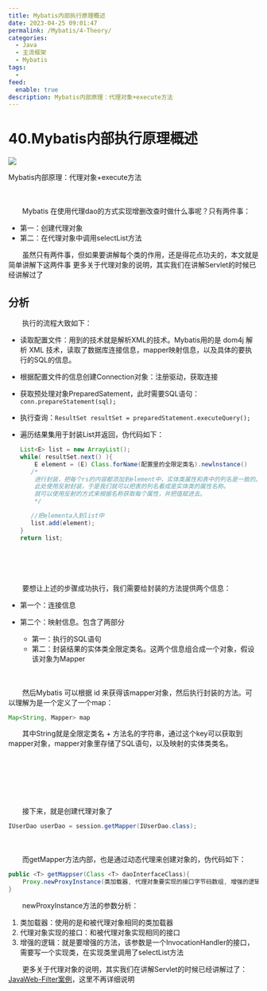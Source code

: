 ```yaml
---
title: Mybatis内部执行原理概述
date: 2023-04-25 09:01:47
permalink: /Mybatis/4-Theory/
categories:
  - Java
  - 主流框架
  - Mybatis
tags:
  - 
feed:
  enable: true
description: Mybatis内部原理：代理对象+execute方法　
---
```

# 40.Mybatis内部执行原理概述

![](https://image.peterjxl.com/blog/412.jpg)

Mybatis内部原理：代理对象+execute方法　　
<!-- more -->

　　‍

　　Mybatis 在使用代理dao的方式实现增删改查时做什么事呢？只有两件事：

* 第一：创建代理对象
* 第二：在代理对象中调用selectList方法

　　虽然只有两件事，但如果要讲解每个类的作用，还是得花点功夫的，本文就是简单讲解下这两件事
更多关于代理对象的说明，其实我们在讲解Servlet的时候已经讲解过了
　　‍

## 分析

　　执行的流程大致如下：

* 读取配置文件：用到的技术就是解析XML的技术。Mybatis用的是 dom4j 解析 XML 技术，读取了数据库连接信息，mapper映射信息，以及具体的要执行的SQL的信息。
* 根据配置文件的信息创建Connection对象：注册驱动，获取连接
* 获取预处理对象PreparedSatement，此时需要SQL语句：`conn.prepareStatement(sql);`
* 执行查询：`ResultSet resultSet = preparedStatement.executeQuery();`
* 遍历结果集用于封装List并返回，伪代码如下：

  ```java
  List<E> list = new ArrayList();
  while( resultSet.next() ){
      E element = (E) Class.forName(配置里的全限定类名).newlnstance()
     /*
      进行封装，把每个rs的内容都添加到element中，实体类属性和表中的列名是一致的。
      此处使用反射封装，于是我们就可以把表的列名看成是实体类的属性名称。
      就可以使用反射的方式来根据名称获取每个属性，并把值赋进去。
      */

     //把elementa入到list中
     list.add(element);
  }
  return list;
  ```

　　‍

　　‍

　　要想让上述的步骤成功执行，我们需要给封装的方法提供两个信息：

* 第一个：连接信息
* 第二个：映射信息。包含了两部分

  * 第一：执行的SQL语句
  * 第二：封装结果的实体类全限定类名。这两个信息组合成一个对象，假设该对象为Mapper

　　‍

　　然后Mybatis 可以根据 id 来获得该mapper对象，然后执行封装的方法。可以理解为是一个定义了一个map：

```java
Map<String, Mapper> map 
```

　　其中String就是全限定类名 + 方法名的字符串，通过这个key可以获取到mapper对象，mapper对象里存储了SQL语句，以及映射的实体类类名。

　　‍

　　‍

　　‍

　　接下来，就是创建代理对象了

```java
IUserDao userDao = session.getMapper(IUserDao.class);
```

　　‍

　　而getMapper方法内部，也是通过动态代理来创建对象的，伪代码如下：

```java
public <T> getMappser(Class <T> daoInterfaceClass){
    Proxy.newProxyInstance(类加载器, 代理对象要实现的接口字节码数组, 增强的逻辑)
}
```

　　newProxyInstance方法的参数分析：

1. 类加载器：使用的是和被代理对象相同的类加载器
2. 代理对象实现的接口：和被代理对象实现相同的接口
3. 增强的逻辑：就是要增强的方法，该参数是一个InvocationHandler的接口，需要写一个实现类，在实现类里调用了selectList方法

　　更多关于代理对象的说明，其实我们在讲解Servlet的时候已经讲解过了： [JavaWeb-Filter案例](https://www.peterjxl.com/Servlet/140-Filter-demo/#%E4%BB%A3%E7%90%86%E7%9A%84%E5%AE%9E%E7%8E%B0)，这里不再详细说明

　　‍

　　‍
